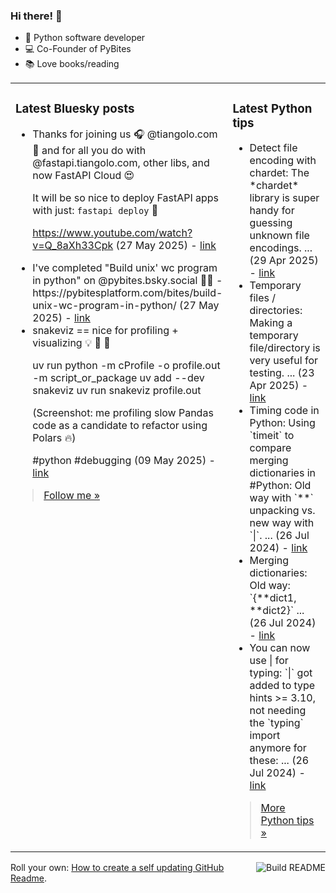 ### Hi there! 👋

- 🐍 Python software developer
- 💻 Co-Founder of PyBites
- 📚 Love books/reading

<table><tr><td valign="top" width="50%">

### Latest Bluesky posts

<ul>

  <li>
    Thanks for joining us 🎧 @tiangolo.com  🎉 and for all you do with @fastapi.tiangolo.com, other libs, and now FastAPI Cloud 😍  

It will be so nice to deploy FastAPI apps with just: `fastapi deploy`  🚀

https://www.youtube.com/watch?v=Q_8aXh33Cpk (27 May 2025) - <a href="https://bsky.app/profile/bbelderbos.bsky.social/post/3lq66sby3x22j" target="_blank">link</a>
  </li>

  <li>
    I've completed "Build unix' wc program in python" on @pybites.bsky.social 🐍🎉 - https://pybitesplatform.com/bites/build-unix-wc-program-in-python/ (27 May 2025) - <a href="https://bsky.app/profile/bbelderbos.bsky.social/post/3lq66nwtcos2j" target="_blank">link</a>
  </li>

  <li>
    snakeviz == nice for profiling + visualizing 💡 💪 🐍

uv run python -m cProfile -o profile.out -m script_or_package
uv add --dev snakeviz
uv run snakeviz profile.out

(Screenshot: me profiling slow Pandas code as a candidate to refactor using Polars 🔥)

#python #debugging (09 May 2025) - <a href="https://bsky.app/profile/bbelderbos.bsky.social/post/3loqrry4ohk24" target="_blank">link</a>
  </li>

</ul>

> <a href="https://bsky.app/profile/bbelderbos.bsky.social" target="_blank">Follow me &raquo;</a>


</td><td valign="top" width="50%">

### Latest Python tips

<ul>

  <li>
    Detect file encoding with chardet: The *chardet* library is super handy for guessing unknown file encodings. ... (29 Apr 2025) - <a href="https://github.com/bbelderbos/bobcodesit/blob/main/notes/20250429120228.md" target="_blank">link</a>
  </li>

  <li>
    Temporary files / directories: Making a temporary file/directory is very useful for testing. ... (23 Apr 2025) - <a href="https://github.com/bbelderbos/bobcodesit/blob/main/notes/20250423104954.md" target="_blank">link</a>
  </li>

  <li>
    Timing code in Python: Using `timeit` to compare merging dictionaries in #Python: Old way with `**` unpacking vs. new way with `|`. ... (26 Jul 2024) - <a href="https://github.com/bbelderbos/bobcodesit/blob/main/notes/20240726111622.md" target="_blank">link</a>
  </li>

  <li>
    Merging dictionaries: Old way: `{**dict1, **dict2}` ... (26 Jul 2024) - <a href="https://github.com/bbelderbos/bobcodesit/blob/main/notes/20240726111507.md" target="_blank">link</a>
  </li>

  <li>
    You can now use | for typing: `|` got added to type hints >= 3.10, not needing the `typing` import anymore for these: ... (26 Jul 2024) - <a href="https://github.com/bbelderbos/bobcodesit/blob/main/notes/20240726111223.md" target="_blank">link</a>
  </li>

</ul>

> <a href="https://github.com/bbelderbos/bobcodesit" target="_blank">More Python tips &raquo;</a>

</td>
</tr></table>

<a href="https://github.com/bbelderbos/bbelderbos/actions" target="_blank"><img src="https://github.com/bbelderbos/bbelderbos/workflows/Daily%20Update/badge.svg" align="right" alt="Build README"></a>Roll your own: <a href="https://pybit.es/articles/how-to-create-a-self-updating-github-readme/" target="_blank">How to create a self updating GitHub Readme</a>.